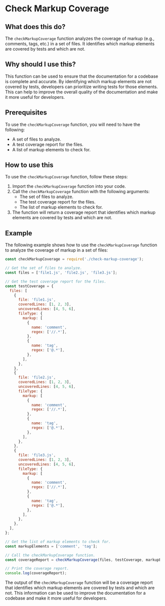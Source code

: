 
  
   # **Check Markup Coverage**

## What does this do?

The `checkMarkupCoverage` function analyzes the coverage of markup (e.g., comments, tags, etc.) in a set of files. It identifies which markup elements are covered by tests and which are not.

## Why should I use this?

This function can be used to ensure that the documentation for a codebase is complete and accurate. By identifying which markup elements are not covered by tests, developers can prioritize writing tests for those elements. This can help to improve the overall quality of the documentation and make it more useful for developers.

## Prerequisites

To use the `checkMarkupCoverage` function, you will need to have the following:

* A set of files to analyze.
* A test coverage report for the files.
* A list of markup elements to check for.

## How to use this

To use the `checkMarkupCoverage` function, follow these steps:

1. Import the `checkMarkupCoverage` function into your code.
2. Call the `checkMarkupCoverage` function with the following arguments:
    * The set of files to analyze.
    * The test coverage report for the files.
    * The list of markup elements to check for.
3. The function will return a coverage report that identifies which markup elements are covered by tests and which are not.

## Example

The following example shows how to use the `checkMarkupCoverage` function to analyze the coverage of markup in a set of files:

```javascript
const checkMarkupCoverage = require('./check-markup-coverage');

// Get the set of files to analyze.
const files = ['file1.js', 'file2.js', 'file3.js'];

// Get the test coverage report for the files.
const testCoverage = {
  files: [
    {
      file: 'file1.js',
      coveredLines: [1, 2, 3],
      uncoveredLines: [4, 5, 6],
      fileType: {
        markup: [
          {
            name: 'comment',
            regex: ['//.*'],
          },
          {
            name: 'tag',
            regex: ['@.*'],
          },
        ],
      },
    },
    {
      file: 'file2.js',
      coveredLines: [1, 2, 3],
      uncoveredLines: [4, 5, 6],
      fileType: {
        markup: [
          {
            name: 'comment',
            regex: ['//.*'],
          },
          {
            name: 'tag',
            regex: ['@.*'],
          },
        ],
      },
    },
    {
      file: 'file3.js',
      coveredLines: [1, 2, 3],
      uncoveredLines: [4, 5, 6],
      fileType: {
        markup: [
          {
            name: 'comment',
            regex: ['//.*'],
          },
          {
            name: 'tag',
            regex: ['@.*'],
          },
        ],
      },
    },
  ],
};

// Get the list of markup elements to check for.
const markupElements = ['comment', 'tag'];

// Call the checkMarkupCoverage function.
const coverageReport = checkMarkupCoverage(files, testCoverage, markupElements);

// Print the coverage report.
console.log(coverageReport);
```

The output of the `checkMarkupCoverage` function will be a coverage report that identifies which markup elements are covered by tests and which are not. This information can be used to improve the documentation for a codebase and make it more useful for developers.
  
  
